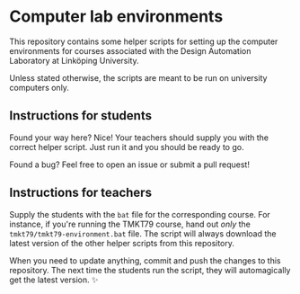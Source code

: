 # Computer lab environments

This repository contains some helper scripts for setting up the computer environments for courses associated with the Design Automation Laboratory at Linköping University.

Unless stated otherwise, the scripts are meant to be run on university computers only.

## Instructions for students

Found your way here? Nice! Your teachers should supply you with the correct helper script. Just run it and you should be ready to go.

Found a bug? Feel free to open an issue or submit a pull request!

## Instructions for teachers

Supply the students with the `bat` file for the corresponding course. For instance, if you're running the TMKT79 course, hand out *only* the `tmkt79/tmkt79-environment.bat` file. The script will always download the latest version of the other helper scripts from this repository.

When you need to update anything, commit and push the changes to this repository. The next time the students run the script, they will automagically get the latest version. ✨
